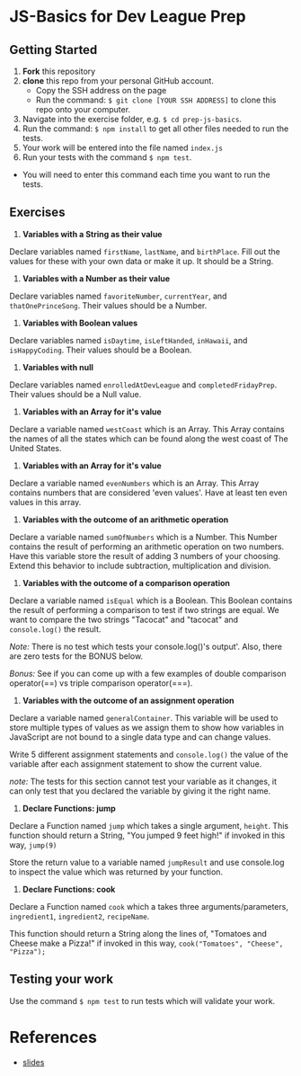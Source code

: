 # JS-Basics for Dev League Prep

## Getting Started
1. **Fork** this repository
1. **clone** this repo from your personal GitHub account.
    - Copy the SSH address on the page
    - Run the command: `$ git clone [YOUR SSH ADDRESS]` to clone this repo onto your computer.
1. Navigate into the exercise folder, e.g. `$ cd prep-js-basics`.
1. Run the command: `$ npm install` to get all other files needed to run the tests.
1. Your work will be entered into the file named `index.js`
1. Run your tests with the command `$ npm test`.
  - You will need to enter this command each time you want to run the tests.

## Exercises

1. **Variables with a String as their value**

  Declare variables named `firstName`, `lastName`, and `birthPlace`. Fill out the values for these with your own data or make it up. It should be a String.

1. **Variables with a Number as their value**

  Declare variables named `favoriteNumber`, `currentYear`, and `thatOnePrinceSong`. Their values should be a Number.

1. **Variables with Boolean values**

  Declare variables named `isDaytime`, `isLeftHanded`, `inHawaii`, and `isHappyCoding`. Their values should be a Boolean.

1. **Variables with null**

  Declare variables named `enrolledAtDevLeague` and `completedFridayPrep`. Their values should be a Null value.

1. **Variables with an Array for it's value**

  Declare a variable named `westCoast` which is an Array. This Array contains the names of all the states which can be found along the west coast of The United States.

1. **Variables with an Array for it's value**

  Declare a variable named `evenNumbers` which is an Array. This Array contains numbers that are considered 'even values'. Have at least ten even values in this array.

1. **Variables with the outcome of an arithmetic operation**

  Declare a variable named `sumOfNumbers` which is a Number. This Number contains the result of performing an arithmetic operation on two numbers. Have this variable store the result of adding 3 numbers of your choosing. Extend this behavior to include subtraction, multiplication and division.

1. **Variables with the outcome of a comparison operation**

  Declare a variable named `isEqual` which is a Boolean. This Boolean contains the result of performing a comparison to test if two strings are equal. We want to compare the two strings "Tacocat" and "tacocat" and `console.log()` the result.

  *Note:*
    There is no test which tests your console.log()'s output'.
    Also, there are zero tests for the BONUS below.

  *Bonus:*
    See if you can come up with a few examples of double comparison
    operator(==) vs triple comparison operator(===).

1. **Variables with the outcome of an assignment operation**

  Declare a variable named `generalContainer`. This variable will be used to store multiple types of values as we assign them to show how variables in JavaScript are not bound to a single data type and can change values.

  Write 5 different assignment statements and `console.log()` the value of the variable after each assignment statement to show the current value.

  *note:*
    The tests for this section cannot test your variable as it changes, it can only test that you declared the variable by giving it the right name.

1. **Declare Functions: jump**

  Declare a Function named `jump` which takes a single argument, `height`. This function should return a String, "You jumped 9 feet high!" if invoked in this way, `jump(9)`

  Store the return value to a variable named `jumpResult` and use console.log to inspect the value which was returned by your function.

1. **Declare Functions: cook**

  Declare a Function named `cook` which a takes three arguments/parameters, `ingredient1`, `ingredient2`, `recipeName`.

  This function should return a String along the lines of, "Tomatoes and Cheese make a Pizza!" if invoked in this way, `cook("Tomatoes", "Cheese", "Pizza");`

## Testing your work
Use the command `$ npm test` to run tests which will validate your work.

# References
- [slides](https://slides.com/sgnl/js-basics)
